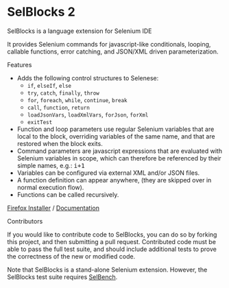 SelBlocks 2
=========

SelBlocks is a language extension for Selenium IDE

It provides Selenium commands for javascript-like conditionals, looping, callable functions, error catching, and JSON/XML driven parameterization.

Features

* Adds the following control structures to Selenese:
  * <code>if</code>, <code>elseIf</code>, <code>else</code>
  * <code>try</code>, <code>catch</code>, <code>finally</code>, <code>throw</code>
  * <code>for</code>, <code>foreach</code>, <code>while</code>, <code>continue</code>, <code>break</code>
  * <code>call</code>, <code>function</code>, <code>return</code>
  * <code>loadJsonVars</code>, <code>loadXmlVars</code>, <code>forJson</code>, <code>forXml</code>
  * <code>exitTest</code>
* Function and loop parameters use regular Selenium variables that are local to the block, overriding variables of the same name, and that are restored when the block exits.
* Command parameters are javascript expressions that are evaluated with Selenium variables in scope, which can therefore be referenced by their simple names, e.g.: <tt>i+1</tt>
* Variables can be configured via external XML and/or JSON files.
* A function definition can appear anywhere, (they are skipped over in normal execution flow).
* Functions can be called recursively.

[Firefox Installer](https://addons.mozilla.org/en-US/firefox/addon/selenium-ide-sel-blocks/) / [Documentation](http://refactoror.wikia.com/wiki/Selblocks_Reference)

Contributors

If you would like to contribute code to SelBlocks, you can do so by forking this project, and then submitting a pull request. Contributed code must be able to pass the full test suite, and should include additional tests to prove the correctness of the new or modified code.

Note that SelBlocks is a stand-alone Selenium extension. However, the SelBlocks test suite requires [SelBench](https://addons.mozilla.org/en-US/firefox/addon/selenium-ide-selbench/).
